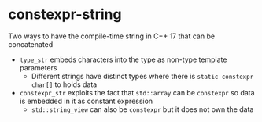 # constexpr-string
Two ways to have the compile-time string in C++ 17 that can be concatenated
- `type_str` embeds characters into the type as non-type template parameters
    - Different strings have distinct types where there is `static constexpr char[]` to holds data
-  `constexpr_str` exploits the fact that `std::array` can be `constexpr` so data is embedded in it as constant expression
    - `std::string_view` can also be `constexpr` but it does not own the data